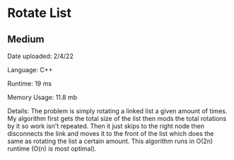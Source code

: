 
# Rotate List

## Medium

Date uploaded: 2/4/22

Language: C++

Runtime: 19 ms

Memory Usage: 11.8 mb

Details: The problem is simply rotating a linked list a given amount of times. My algorithm first gets the total size of the list then mods the total rotations by it so work isn't repeated. Then it just skips to the right node then disconnects the link and moves it to the front of the list which does the same as rotating the list a certain amount. This algorithm runs in O(2n) runtime (O(n) is most optimal).
